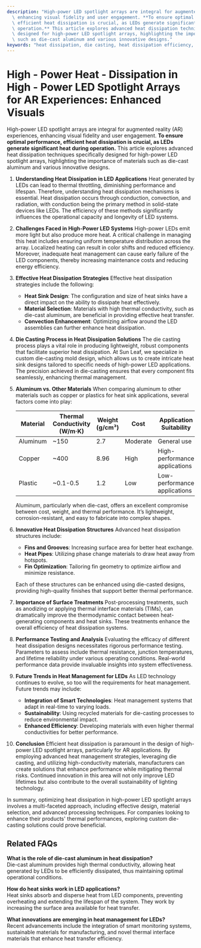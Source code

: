 ```yaml
---
description: "High-power LED spotlight arrays are integral for augmented reality (AR) experiences,\
  \ enhancing visual fidelity and user engagement. **To ensure optimal performance,\
  \ efficient heat dissipation is crucial, as LEDs generate significant heat during\
  \ operation.** This article explores advanced heat dissipation techniques specifically\
  \ designed for high-power LED spotlight arrays, highlighting the importance of materials\
  \ such as die-cast aluminum and various innovative designs."
keywords: "heat dissipation, die casting, heat dissipation efficiency, die-cast aluminum"
---
```

# High - Power Heat - Dissipation in High - Power LED Spotlight Arrays for AR Experiences: Enhanced Visuals

High-power LED spotlight arrays are integral for augmented reality (AR) experiences, enhancing visual fidelity and user engagement. **To ensure optimal performance, efficient heat dissipation is crucial, as LEDs generate significant heat during operation.** This article explores advanced heat dissipation techniques specifically designed for high-power LED spotlight arrays, highlighting the importance of materials such as die-cast aluminum and various innovative designs.

1. **Understanding Heat Dissipation in LED Applications**
   Heat generated by LEDs can lead to thermal throttling, diminishing performance and lifespan. Therefore, understanding heat dissipation mechanisms is essential. Heat dissipation occurs through conduction, convection, and radiation, with conduction being the primary method in solid-state devices like LEDs. The efficiency of these methods significantly influences the operational capacity and longevity of LED systems.

2. **Challenges Faced in High-Power LED Systems**
   High-power LEDs emit more light but also produce more heat. A critical challenge in managing this heat includes ensuring uniform temperature distribution across the array. Localized heating can result in color shifts and reduced efficiency. Moreover, inadequate heat management can cause early failure of the LED components, thereby increasing maintenance costs and reducing energy efficiency. 

3. **Effective Heat Dissipation Strategies**
   Effective heat dissipation strategies include the following:

   - **Heat Sink Design**: The configuration and size of heat sinks have a direct impact on the ability to dissipate heat effectively. 
   - **Material Selection**: Materials with high thermal conductivity, such as die-cast aluminum, are beneficial in providing effective heat transfer.
   - **Convection Enhancement**: Optimizing airflow around the LED assemblies can further enhance heat dissipation.

4. **Die Casting Process in Heat Dissipation Solutions**
   The die casting process plays a vital role in producing lightweight, robust components that facilitate superior heat dissipation. At Sun Leaf, we specialize in custom die-casting mold design, which allows us to create intricate heat sink designs tailored to specific needs of high-power LED applications. The precision achieved in die-casting ensures that every component fits seamlessly, enhancing thermal management.

5. **Aluminum vs. Other Materials**
   When comparing aluminum to other materials such as copper or plastics for heat sink applications, several factors come into play:

   | Material   | Thermal Conductivity (W/m·K) | Weight (g/cm³) | Cost       | Application Suitability     |
   |------------|-------------------------------|----------------|------------|-----------------------------|
   | Aluminum   | ~150                          | 2.7            | Moderate   | General use                 |
   | Copper     | ~400                          | 8.96           | High       | High-performance applications|
   | Plastic    | ~0.1-0.5                      | 1.2            | Low        | Low-performance applications |

   Aluminum, particularly when die-cast, offers an excellent compromise between cost, weight, and thermal performance. It’s lightweight, corrosion-resistant, and easy to fabricate into complex shapes.

6. **Innovative Heat Dissipation Structures**
   Advanced heat dissipation structures include:

   - **Fins and Grooves**: Increasing surface area for better heat exchange.
   - **Heat Pipes**: Utilizing phase change materials to draw heat away from hotspots.
   - **Fin Optimization**: Tailoring fin geometry to optimize airflow and minimize resistance.

   Each of these structures can be enhanced using die-casted designs, providing high-quality finishes that support better thermal performance.

7. **Importance of Surface Treatments**
   Post-processing treatments, such as anodizing or applying thermal interface materials (TIMs), can dramatically improve the thermodynamic contact between heat-generating components and heat sinks. These treatments enhance the overall efficiency of heat dissipation systems.

8. **Performance Testing and Analysis**
   Evaluating the efficacy of different heat dissipation designs necessitates rigorous performance testing. Parameters to assess include thermal resistance, junction temperatures, and lifetime reliability under various operating conditions. Real-world performance data provide invaluable insights into system effectiveness.

9. **Future Trends in Heat Management for LEDs**
   As LED technology continues to evolve, so too will the requirements for heat management. Future trends may include:

   - **Integration of Smart Technologies**: Heat management systems that adapt in real-time to varying loads.
   - **Sustainability**: Using recycled materials for die-casting processes to reduce environmental impact.
   - **Enhanced Efficiency**: Developing materials with even higher thermal conductivities for better performance.

10. **Conclusion**
    Efficient heat dissipation is paramount in the design of high-power LED spotlight arrays, particularly for AR applications. By employing advanced heat management strategies, leveraging die casting, and utilizing high-conductivity materials, manufacturers can create solutions that enhance performance while mitigating thermal risks. Continued innovation in this area will not only improve LED lifetimes but also contribute to the overall sustainability of lighting technology.

In summary, optimizing heat dissipation in high-power LED spotlight arrays involves a multi-faceted approach, including effective design, material selection, and advanced processing techniques. For companies looking to enhance their products' thermal performances, exploring custom die-casting solutions could prove beneficial.

## Related FAQs
**What is the role of die-cast aluminum in heat dissipation?**  
Die-cast aluminum provides high thermal conductivity, allowing heat generated by LEDs to be efficiently dissipated, thus maintaining optimal operational conditions.

**How do heat sinks work in LED applications?**  
Heat sinks absorb and disperse heat from LED components, preventing overheating and extending the lifespan of the system. They work by increasing the surface area available for heat transfer.

**What innovations are emerging in heat management for LEDs?**  
Recent advancements include the integration of smart monitoring systems, sustainable materials for manufacturing, and novel thermal interface materials that enhance heat transfer efficiency.
